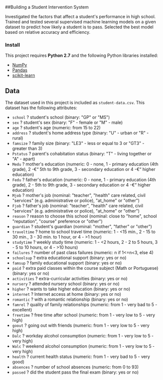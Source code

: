 ##Building a Student Intervention System


Investigated the factors that affect a student's performance in high school. 
Trained and tested several supervised machine learning models on a given 
dataset to predict how likely a student is to pass. Selected the best model based on relative accuracy and efficiency.

### Install

This project requires **Python 2.7** and the following Python libraries installed:

- [NumPy](http://www.numpy.org/)
- [Pandas](http://pandas.pydata.org)
- [scikit-learn](http://scikit-learn.org/stable/)

## Data

The dataset used in this project is included as `student-data.csv`. This dataset has the following attributes:

- `school` ? student's school (binary: "GP" or "MS")
- `sex` ? student's sex (binary: "F" - female or "M" - male)
- `age` ? student's age (numeric: from 15 to 22)
- `address` ? student's home address type (binary: "U" - urban or "R" - rural)
- `famsize` ? family size (binary: "LE3" - less or equal to 3 or "GT3" - greater than 3)
- `Pstatus` ? parent's cohabitation status (binary: "T" - living together or "A" - apart)
- `Medu` ? mother's education (numeric: 0 - none,  1 - primary education (4th grade), 2 -€“ 5th to 9th grade, 3 - secondary education or 4 -€“ higher education)
- `Fedu` ? father's education (numeric: 0 - none,  1 - primary education (4th grade), 2 - 5th to 9th grade, 3 - secondary education or 4 -€“ higher education)
- `Mjob` ? mother's job (nominal: "teacher", "health" care related, civil "services" (e.g. administrative or police), "at_home" or "other")
- `Fjob` ? father's job (nominal: "teacher", "health" care related, civil "services" (e.g. administrative or police), "at_home" or "other")
- `reason` ? reason to choose this school (nominal: close to "home", school "reputation", "course" preference or "other")
- `guardian` ? student's guardian (nominal: "mother", "father" or "other")
- `traveltime` ? home to school travel time (numeric: 1 - <15 min., 2 - 15 to 30 min., 3 - 30 min. to 1 hour, or 4 - >1 hour)
- `studytime` ? weekly study time (numeric: 1 - <2 hours, 2 - 2 to 5 hours, 3 - 5 to 10 hours, or 4 - >10 hours)
- `failures` ? number of past class failures (numeric: n if 1<=n<3, else 4)
- `schoolsup` ? extra educational support (binary: yes or no)
- `famsup` ? family educational support (binary: yes or no)
- `paid` ? extra paid classes within the course subject (Math or Portuguese) (binary: yes or no)
- `activities` ? extra-curricular activities (binary: yes or no)
- `nursery` ? attended nursery school (binary: yes or no)
- `higher` ? wants to take higher education (binary: yes or no)
- `internet` ? Internet access at home (binary: yes or no)
- `romantic` ? with a romantic relationship (binary: yes or no)
- `famrel` ? quality of family relationships (numeric: from 1 - very bad to 5 - excellent)
- `freetime` ? free time after school (numeric: from 1 - very low to 5 - very high)
- `goout` ? going out with friends (numeric: from 1 - very low to 5 - very high)
- `Dalc` ? workday alcohol consumption (numeric: from 1 - very low to 5 - very high)
- `Walc` ? weekend alcohol consumption (numeric: from 1 - very low to 5 - very high)
- `health` ? current health status (numeric: from 1 - very bad to 5 - very good)
- `absences` ? number of school absences (numeric: from 0 to 93)
- `passed` ? did the student pass the final exam (binary: yes or no)
